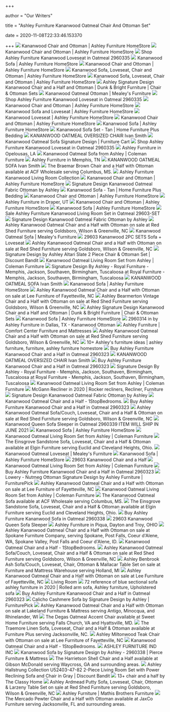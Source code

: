 +++
        
author = "Our Writers"
        
title = "Ashley Furniture Kananwood Oatmeal Chair And Ottoman Set"
        
date = 2020-11-08T22:33:46.153370
        
+++
[ ![](https://ashleyfurniture.scene7.com/is/image/AshleyFurniture/29603-23-14?$AFHS-PDP-Main$)](https://ashleyfurniture.scene7.com/is/image/AshleyFurniture/29603-23-14?$AFHS-PDP-Main$) Kananwood Chair and Ottoman | Ashley Furniture HomeStore
[ ![](https://ashleyfurniture.scene7.com/is/image/AshleyFurniture/29603-23-SW-P1-KO?$AFHS-PDP-Main$)](https://ashleyfurniture.scene7.com/is/image/AshleyFurniture/29603-23-SW-P1-KO?$AFHS-PDP-Main$) Kananwood Chair and Ottoman | Ashley Furniture HomeStore
[ ![](https://www.localfurnitureoutlet.com/media/catalog/product/cache/1/image/9df78eab33525d08d6e5fb8d27136e95/2/9/2960335_7.jpg)](https://www.localfurnitureoutlet.com/media/catalog/product/cache/1/image/9df78eab33525d08d6e5fb8d27136e95/2/9/2960335_7.jpg) Shop Ashley Furniture Kananwood Loveseat in Oatmeal 2960335
[ ![](https://ashleyfurniture.scene7.com/is/image/AshleyFurniture/29603-38-SW-P1-KO?$AFHS-PDP-Zoomed$)](https://ashleyfurniture.scene7.com/is/image/AshleyFurniture/29603-38-SW-P1-KO?$AFHS-PDP-Zoomed$) Kananwood Sofa | Ashley Furniture HomeStore
[ ![](https://ashleyfurniture.scene7.com/is/image/AshleyFurniture/2960323-10X8-CROP?$AFHS-PDP-Main$)](https://ashleyfurniture.scene7.com/is/image/AshleyFurniture/2960323-10X8-CROP?$AFHS-PDP-Main$) Kananwood Chair and Ottoman | Ashley Furniture HomeStore
[ ![](https://ashleyfurniture.scene7.com/is/image/AshleyFurniture/29603-38-35-23-14-T798?$AFHS-PDP-Zoomed$)](https://ashleyfurniture.scene7.com/is/image/AshleyFurniture/29603-38-35-23-14-T798?$AFHS-PDP-Zoomed$) Kananwood Sofa, Loveseat, Chair and Ottoman | Ashley Furniture HomeStore
[ ![](https://ashleyfurniture.scene7.com/is/image/AshleyFurniture/29603-38-35-23-14-SW?$AFHS-PDP-Main$)](https://ashleyfurniture.scene7.com/is/image/AshleyFurniture/29603-38-35-23-14-SW?$AFHS-PDP-Main$) Kananwood Sofa, Loveseat, Chair and Ottoman | Ashley Furniture HomeStore
[ ![](https://imageresizer.furnituredealer.net/img/remote/images.furnituredealer.net/img/products%2Fsignature_design_by_ashley%2Fcolor%2Fkananwood_2960323%2B14-b3.jpg?width=878&height=600&scale=both&trim.threshold=80)](https://imageresizer.furnituredealer.net/img/remote/images.furnituredealer.net/img/products%2Fsignature_design_by_ashley%2Fcolor%2Fkananwood_2960323%2B14-b3.jpg?width=878&height=600&scale=both&trim.threshold=80) Ashley Signature Design Kananwood Chair and a Half and Ottoman | Dunk &  Bright Furniture | Chair & Ottoman Sets
[ ![](https://cdn.shopify.com/s/files/1/0019/3295/1670/products/NMI_29603-23-14_large.jpg?v=1553615915)](https://cdn.shopify.com/s/files/1/0019/3295/1670/products/NMI_29603-23-14_large.jpg?v=1553615915) Kananwood Oatmeal Ottoman | Mealey's Furniture
[ ![](https://www.localfurnitureoutlet.com/media/catalog/product/cache/1/image/9df78eab33525d08d6e5fb8d27136e95/2/9/2960335_1.jpg)](https://www.localfurnitureoutlet.com/media/catalog/product/cache/1/image/9df78eab33525d08d6e5fb8d27136e95/2/9/2960335_1.jpg) Shop Ashley Furniture Kananwood Loveseat in Oatmeal 2960335
[ ![](https://ashleyfurniture.scene7.com/is/image/AshleyFurniture/29603-14-SW-P1-KO?$AFHS-PDP-Zoomed$)](https://ashleyfurniture.scene7.com/is/image/AshleyFurniture/29603-14-SW-P1-KO?$AFHS-PDP-Zoomed$) Kananwood Chair and Ottoman | Ashley Furniture HomeStore
[ ![](https://ashleyfurniture.scene7.com/is/image/AshleyFurniture/29603-38-35-SW?$AFHS-PDP-Zoomed$)](https://ashleyfurniture.scene7.com/is/image/AshleyFurniture/29603-38-35-SW?$AFHS-PDP-Zoomed$) Kananwood Sofa and Loveseat | Ashley Furniture HomeStore
[ ![](https://ashleyfurniture.scene7.com/is/image/AshleyFurniture/29603-35-SET-10X8-CROP?$AFHS-PDP-Main$)](https://ashleyfurniture.scene7.com/is/image/AshleyFurniture/29603-35-SET-10X8-CROP?$AFHS-PDP-Main$) Kananwood Loveseat | Ashley Furniture HomeStore
[ ![](https://ashleyfurniture.scene7.com/is/image/AshleyFurniture/2960314-10X8-CROP?$AFHS-PDP-Zoomed$)](https://ashleyfurniture.scene7.com/is/image/AshleyFurniture/2960314-10X8-CROP?$AFHS-PDP-Zoomed$) Kananwood Chair and Ottoman | Ashley Furniture HomeStore
[ ![](https://ashleyfurniture.scene7.com/is/image/AshleyFurniture/29603-38-SET-10X8-CROP?$AFHS-PDP-Zoomed$)](https://ashleyfurniture.scene7.com/is/image/AshleyFurniture/29603-38-SET-10X8-CROP?$AFHS-PDP-Zoomed$) Kananwood Sofa | Ashley Furniture HomeStore
[ ![](https://embed-ssl.wistia.com/deliveries/ea0a158d3868c56759aa47388d50c0eb.jpg?image_crop_resized=640x360)](https://embed-ssl.wistia.com/deliveries/ea0a158d3868c56759aa47388d50c0eb.jpg?image_crop_resized=640x360) Kananwood Sofa Set - Tan | Home Furniture Plus Bedding
[ ![](https://cfmd.rencdn.com/ivansmithpremiumrwd/web/product/images/146294.jpg)](https://cfmd.rencdn.com/ivansmithpremiumrwd/web/product/images/146294.jpg) KANANWOOD OATMEAL OVERSIZED CHAIR Ivan Smith
[ ![](https://smhttp-ssl-77687.nexcesscdn.net/media/catalog/product/cache/1/image/650x650/9df78eab33525d08d6e5fb8d27136e95/2/9/2960338-sofa-1.jpg)](https://smhttp-ssl-77687.nexcesscdn.net/media/catalog/product/cache/1/image/650x650/9df78eab33525d08d6e5fb8d27136e95/2/9/2960338-sofa-1.jpg) Kananwood Oatmeal Sofa Signature Design | Furniture Cart
[ ![](https://www.localfurnitureoutlet.com/media/catalog/product/cache/1/thumbnail/490x490/602f0fa2c1f0d1ba5e241f914e856ff9/2/9/2960335_2.jpg)](https://www.localfurnitureoutlet.com/media/catalog/product/cache/1/thumbnail/490x490/602f0fa2c1f0d1ba5e241f914e856ff9/2/9/2960335_2.jpg) Shop Ashley Furniture Kananwood Loveseat in Oatmeal 2960335
[ ![](https://www.shopthefurnituregallery.com/common_images/brand_headers_standard/ashley.jpg)](https://www.shopthefurnituregallery.com/common_images/brand_headers_standard/ashley.jpg) Ashley Furniture in Opelousas, LA
[ ![](https://d9dvmj2a7k2dc.cloudfront.net/catalog/product/cache/1/image/731x481/17f82f742ffe127f42dca9de82fb58b1/2/9/29603-38-set_ashley2019_1.jpg)](https://d9dvmj2a7k2dc.cloudfront.net/catalog/product/cache/1/image/731x481/17f82f742ffe127f42dca9de82fb58b1/2/9/29603-38-set_ashley2019_1.jpg) Kananwood Oatmeal Sofa from Ashley | Coleman Furniture
[ ![](https://www.classichomesouthaven.com/common_images/brand_headers_standard/ashley.jpg)](https://www.classichomesouthaven.com/common_images/brand_headers_standard/ashley.jpg) Ashley Furniture in Memphis, TN
[ ![](https://cfmd.rencdn.com/ivansmithpremiumrwd/web/product/images/966534.jpg)](https://cfmd.rencdn.com/ivansmithpremiumrwd/web/product/images/966534.jpg) KANANWOOD OATMEAL SOFA Ivan Smith
[ ![](https://cdn11.bigcommerce.com/s-9kuy4b5cao/images/stencil/1280x1280/products/26165/54604/jpg__64246.1550519256.jpg?c=2)](https://cdn11.bigcommerce.com/s-9kuy4b5cao/images/stencil/1280x1280/products/26165/54604/jpg__64246.1550519256.jpg?c=2) The Braemar Brown Chair and a Half with Ottoman available at ACF Wholesale  serving Columbus, MS.
[ ![](https://www.discountlivingrooms.com/media/catalog/category/file_357.jpg)](https://www.discountlivingrooms.com/media/catalog/category/file_357.jpg) Ashley Furniture Kananwood Living Room Collection
[ ![](https://ashleyfurniture.scene7.com/is/image/AshleyFurniture/29603-SWATCH-BODY-A-500?$AFHS-Grid-1X$)](https://ashleyfurniture.scene7.com/is/image/AshleyFurniture/29603-SWATCH-BODY-A-500?$AFHS-Grid-1X$) Kananwood Chair and Ottoman | Ashley Furniture HomeStore
[ ![](https://sep.yimg.com/ca/I/yhst-140356018263620_2636_25460553228)](https://sep.yimg.com/ca/I/yhst-140356018263620_2636_25460553228) Signature Design Kananwood Oatmeal Fabric Ottoman by Ashley
[ ![](https://homefurn.com/images/thumbs/0021054_kananwood-sofa-tan_850.jpeg)](https://homefurn.com/images/thumbs/0021054_kananwood-sofa-tan_850.jpeg) Kananwood Sofa - Tan | Home Furniture Plus Bedding
[ ![](https://ashleyfurniture.scene7.com/is/image/AshleyFurniture/29603-SWATCH-BODY-A-500?$AFHS-PDP-Zoomed$)](https://ashleyfurniture.scene7.com/is/image/AshleyFurniture/29603-SWATCH-BODY-A-500?$AFHS-PDP-Zoomed$) Kananwood Chair and Ottoman | Ashley Furniture HomeStore
[ ![](https://www.johnparas.com/common_images/brand_headers_standard/ashley.jpg)](https://www.johnparas.com/common_images/brand_headers_standard/ashley.jpg) Ashley Furniture in Draper, UT
[ ![](https://ashleyfurniture.scene7.com/is/image/AshleyFurniture/29603-SWATCH-BODY-A-500?$AFHS-PDP-Main$)](https://ashleyfurniture.scene7.com/is/image/AshleyFurniture/29603-SWATCH-BODY-A-500?$AFHS-PDP-Main$) Kananwood Chair and Ottoman | Ashley Furniture HomeStore
[ ![](https://ashleyfurniture.scene7.com/is/image/AshleyFurniture/29603-SWATCH-ACCENT-B-500?$AFHS-PDP-Zoomed$)](https://ashleyfurniture.scene7.com/is/image/AshleyFurniture/29603-SWATCH-ACCENT-B-500?$AFHS-PDP-Zoomed$) Kananwood Sofa | Ashley Furniture HomeStore
[ ![](https://www.localfurnitureoutlet.com/media/catalog/product/cache/1/thumbnail/490x490/602f0fa2c1f0d1ba5e241f914e856ff9/2/9/2960339_1_1.jpg)](https://www.localfurnitureoutlet.com/media/catalog/product/cache/1/thumbnail/490x490/602f0fa2c1f0d1ba5e241f914e856ff9/2/9/2960339_1_1.jpg) Sale Ashley Furniture Kananwood Living Room Set in Oatmeal 29603-SET
[ ![](https://sep.yimg.com/ca/I/yhst-140356018263620_2636_25460415800)](https://sep.yimg.com/ca/I/yhst-140356018263620_2636_25460415800) Signature Design Kananwood Oatmeal Fabric Ottoman by Ashley
[ ![](https://cdn11.bigcommerce.com/s-ziua3409ib/images/stencil/500x659/products/11500/24135/jpg__22605.1533518996.jpg?c=2)](https://cdn11.bigcommerce.com/s-ziua3409ib/images/stencil/500x659/products/11500/24135/jpg__22605.1533518996.jpg?c=2) Ashley Kananwood Oatmeal Chair and a Half with Ottoman on sale at Red Shed  Furniture serving Goldsboro, Wilson & Greenville, NC
[ ![](https://cdn.shopify.com/s/files/1/0019/3295/1670/products/NMI_29603-38_large.jpg?v=1553618514)](https://cdn.shopify.com/s/files/1/0019/3295/1670/products/NMI_29603-38_large.jpg?v=1553618514) Kananwood Oatmeal Sofa | Mealey's Furniture
[ ![](https://furnituredirects2u.com/image/cache/catalog/00067ashley/9692-1500x1500.jpg)](https://furnituredirects2u.com/image/cache/catalog/00067ashley/9692-1500x1500.jpg) 29603 Kananwood 2PC SETS Sofa + Loveseat
[ ![](https://cdn11.bigcommerce.com/s-ziua3409ib/images/stencil/500x659/products/12346/25649/jpg__49049.1540365218.jpg?c=2)](https://cdn11.bigcommerce.com/s-ziua3409ib/images/stencil/500x659/products/12346/25649/jpg__49049.1540365218.jpg?c=2) Ashley Kananwood Oatmeal Chair and a Half with Ottoman on sale at Red Shed  Furniture serving Goldsboro, Wilson & Greenville, NC
[ ![](https://s3-assets.discountbandit.com/media/images/products/si7531379-AshleyFurniture-87213208721314-00024052497236.jpg)](https://s3-assets.discountbandit.com/media/images/products/si7531379-AshleyFurniture-87213208721314-00024052497236.jpg) Signature Design by Ashley Altari Slate 2 Piece Chair & Ottoman Set |  Discount Bandit
[ ![](https://d9dvmj2a7k2dc.cloudfront.net/catalog/product/cache/1/image/731x481/17f82f742ffe127f42dca9de82fb58b1/2/9/29603-swatch-accent-a_ashley2019_1.jpg)](https://d9dvmj2a7k2dc.cloudfront.net/catalog/product/cache/1/image/731x481/17f82f742ffe127f42dca9de82fb58b1/2/9/29603-swatch-accent-a_ashley2019_1.jpg) Kananwood Oatmeal Living Room Set from Ashley | Coleman Furniture
[ ![](https://images.furnituredealer.net/img/dealer/711/upload/ashley%20brand%20page/sofa.jpg)](https://images.furnituredealer.net/img/dealer/711/upload/ashley%20brand%20page/sofa.jpg) Signature Design By Ashley - Royal Furniture - Memphis, Jackson, Southaven,  Birmingham, Tuscaloosa at Royal Furniture - Memphis, Jackson, Southaven,  Birmingham, Tuscaloosa
[ ![](https://cfmd.rencdn.com/ivansmithpremiumrwd/web/product/images/966534b.jpg)](https://cfmd.rencdn.com/ivansmithpremiumrwd/web/product/images/966534b.jpg) KANANWOOD OATMEAL SOFA Ivan Smith
[ ![](https://ashleyfurniture.scene7.com/is/image/AshleyFurniture/29603-SWATCH-ACCENT-B-500?$AFHS-Grid-1X$)](https://ashleyfurniture.scene7.com/is/image/AshleyFurniture/29603-SWATCH-ACCENT-B-500?$AFHS-Grid-1X$) Kananwood Sofa | Ashley Furniture HomeStore
[ ![](https://cdn11.bigcommerce.com/s-t74u9kz9nq/images/stencil/500x659/products/24292/64453/jpg__69334.1576087206.jpg?c=2)](https://cdn11.bigcommerce.com/s-t74u9kz9nq/images/stencil/500x659/products/24292/64453/jpg__69334.1576087206.jpg?c=2) Ashley Kananwood Oatmeal Chair and a Half with Ottoman on sale at Lee  Furniture of Fayetteville, NC
[ ![](https://cdn11.bigcommerce.com/s-ziua3409ib/images/stencil/1280x1280/products/17496/42682/jpg__18921.1592335312.jpg?c=2)](https://cdn11.bigcommerce.com/s-ziua3409ib/images/stencil/1280x1280/products/17496/42682/jpg__18921.1592335312.jpg?c=2) Ashley Bearmerton Vintage Chair and a Half with Ottoman on sale at Red Shed  Furniture serving Goldsboro, Wilson & Greenville, NC
[ ![](https://images.furnituredealer.net/img/products%2Fsignature_design_by_ashley%2Fcolor%2Fdarcy%207500_7500220%2B7500214-m.jpg)](https://images.furnituredealer.net/img/products%2Fsignature_design_by_ashley%2Fcolor%2Fdarcy%207500_7500220%2B7500214-m.jpg) Ashley Signature Design Kananwood Chair and a Half and Ottoman | Dunk &  Bright Furniture | Chair & Ottoman Sets
[ ![](https://ashleyfurniture.scene7.com/is/image/AshleyFurniture/29603-SWATCH-ACCENT-A-500?$AFHS-PDP-Main$)](https://ashleyfurniture.scene7.com/is/image/AshleyFurniture/29603-SWATCH-ACCENT-A-500?$AFHS-PDP-Main$) Kananwood Sofa | Ashley Furniture HomeStore
[ ![](https://images.webfronts.com/cache/frttmyaufmeb.jpg?imgeng=/w_500/h_500/m_letterbox_ffffff_100)](https://images.webfronts.com/cache/frttmyaufmeb.jpg?imgeng=/w_500/h_500/m_letterbox_ffffff_100) 2960314 in by Ashley Furniture in Dallas, TX - Kananwood Ottoman
[ ![](https://comfortcentertc.com/wp-content/uploads/2018/07/ashley-furniture-traverse-city-mi.jpg)](https://comfortcentertc.com/wp-content/uploads/2018/07/ashley-furniture-traverse-city-mi.jpg) Ashley Furniture | Comfort Center Furniture and Mattresses
[ ![](https://cdn11.bigcommerce.com/s-ziua3409ib/images/stencil/500x659/products/17312/42031/jpg__52212.1592335111.jpg?c=2)](https://cdn11.bigcommerce.com/s-ziua3409ib/images/stencil/500x659/products/17312/42031/jpg__52212.1592335111.jpg?c=2) Ashley Kananwood Oatmeal Chair and a Half with Ottoman on sale at Red Shed  Furniture serving Goldsboro, Wilson & Greenville, NC
[ ![](https://i.pinimg.com/236x/9e/92/0b/9e920b6bbb2ab56cac290648a879db8d.jpg)](https://i.pinimg.com/236x/9e/92/0b/9e920b6bbb2ab56cac290648a879db8d.jpg) 10+ Ashley's furniture ideas | ashley furniture, furniture, ashley  furniture homestore
[ ![](https://www.localfurnitureoutlet.com/media/catalog/product/cache/1/small_image/250x170/9df78eab33525d08d6e5fb8d27136e95/9/5/9510423_1.jpg)](https://www.localfurnitureoutlet.com/media/catalog/product/cache/1/small_image/250x170/9df78eab33525d08d6e5fb8d27136e95/9/5/9510423_1.jpg) Buy Ashley Furniture Kananwood Chair and a Half in Oatmeal 2960323
[ ![](https://cfmd.rencdn.com/ivansmithpremiumrwd/web/product/images/146294b.jpg)](https://cfmd.rencdn.com/ivansmithpremiumrwd/web/product/images/146294b.jpg) KANANWOOD OATMEAL OVERSIZED CHAIR Ivan Smith
[ ![](https://www.localfurnitureoutlet.com/media/catalog/product/cache/1/small_image/250x170/9df78eab33525d08d6e5fb8d27136e95/4/9/4910223_1_1.jpg)](https://www.localfurnitureoutlet.com/media/catalog/product/cache/1/small_image/250x170/9df78eab33525d08d6e5fb8d27136e95/4/9/4910223_1_1.jpg) Buy Ashley Furniture Kananwood Chair and a Half in Oatmeal 2960323
[ ![](https://images.furnituredealer.net/img/dealer/711/upload/ashley%20brand%20page/ashley%20banner%201080x479.jpg)](https://images.furnituredealer.net/img/dealer/711/upload/ashley%20brand%20page/ashley%20banner%201080x479.jpg) Signature Design By Ashley - Royal Furniture - Memphis, Jackson, Southaven,  Birmingham, Tuscaloosa at Royal Furniture - Memphis, Jackson, Southaven,  Birmingham, Tuscaloosa
[ ![](https://d9dvmj2a7k2dc.cloudfront.net/catalog/product/cache/1/small_image/263x/9df78eab33525d08d6e5fb8d27136e95/3/0/30803-38-23-14-08-42-t725-6-4_asl2019_ashley2019_1.jpg)](https://d9dvmj2a7k2dc.cloudfront.net/catalog/product/cache/1/small_image/263x/9df78eab33525d08d6e5fb8d27136e95/3/0/30803-38-23-14-08-42-t725-6-4_asl2019_ashley2019_1.jpg) Kananwood Oatmeal Living Room Set from Ashley | Coleman Furniture
[ ![](https://i.pinimg.com/originals/bf/55/12/bf5512b7e69a47948f475c4e4af1f803.png)](https://i.pinimg.com/originals/bf/55/12/bf5512b7e69a47948f475c4e4af1f803.png) McGann Recliner in 2020 | Rocker recliners, Recliner, Furniture
[ ![](https://sep.yimg.com/ca/I/yhst-140356018263620_2636_25460701058)](https://sep.yimg.com/ca/I/yhst-140356018263620_2636_25460701058) Signature Design Kananwood Oatmeal Fabric Ottoman by Ashley
[ ![](https://cdn.1stopbedrooms.com/media/catalog/product/cache/1/thumbnail/245x245/8255f8d36c477745b2f3d3cfd0807445/l/o/loft-gray-2-piece-upholstered-fabric-sofa-and-arm-chair-set-eei-2443-dor-set_qb13204473.jpg)](https://cdn.1stopbedrooms.com/media/catalog/product/cache/1/thumbnail/245x245/8255f8d36c477745b2f3d3cfd0807445/l/o/loft-gray-2-piece-upholstered-fabric-sofa-and-arm-chair-set-eei-2443-dor-set_qb13204473.jpg) Kananwood Oatmeal Chair and a Half - 1StopBedrooms.
[ ![](https://www.localfurnitureoutlet.com/media/catalog/product/cache/1/small_image/250x170/9df78eab33525d08d6e5fb8d27136e95/4/8/48701-20-SW.jpg)](https://www.localfurnitureoutlet.com/media/catalog/product/cache/1/small_image/250x170/9df78eab33525d08d6e5fb8d27136e95/4/8/48701-20-SW.jpg) Buy Ashley Furniture Kananwood Chair and a Half in Oatmeal 2960323
[ ![](https://cdn11.bigcommerce.com/s-ziua3409ib/images/stencil/500x659/products/13895/29672/jpg__58855.1556226719.jpg?c=2)](https://cdn11.bigcommerce.com/s-ziua3409ib/images/stencil/500x659/products/13895/29672/jpg__58855.1556226719.jpg?c=2) Ashley Kananwood Oatmeal Sofa/Couch, Loveseat, Chair and a Half & Ottoman  on sale at Red Shed Furniture serving Goldsboro, Wilson & Greenville, NC
[ ![](https://www.discountlivingrooms.com/media/catalog/product/cache/4/image/647x455/2e0bda525d00d84e8e49a33c06641d14/2/9/2960339.jpg)](https://www.discountlivingrooms.com/media/catalog/product/cache/4/image/647x455/2e0bda525d00d84e8e49a33c06641d14/2/9/2960339.jpg) Kananwood Queen Sofa Sleeper in Oatmeal 2960339 ITEM WILL SHIP IN JUNE 2021
[ ![](https://wac.edgecastcdn.net/001A39/prod/media/FHMinf1LLoFo8hRsite/A203DC1C80EC9BCB7E411A232A99A7EA.app1_1588976632339_PZ320.jpeg)](https://wac.edgecastcdn.net/001A39/prod/media/FHMinf1LLoFo8hRsite/A203DC1C80EC9BCB7E411A232A99A7EA.app1_1588976632339_PZ320.jpeg) Kananwood Sofa | Ashley Furniture HomeStore
[ ![](https://d9dvmj2a7k2dc.cloudfront.net/catalog/product/cache/1/small_image/263x/9df78eab33525d08d6e5fb8d27136e95/7/7/77304-38-35-20-14-t145-a3000203_asl20191_4.jpg)](https://d9dvmj2a7k2dc.cloudfront.net/catalog/product/cache/1/small_image/263x/9df78eab33525d08d6e5fb8d27136e95/7/7/77304-38-35-20-14-t145-a3000203_asl20191_4.jpg) Kananwood Oatmeal Living Room Set from Ashley | Coleman Furniture
[ ![](https://cdn11.bigcommerce.com/s-xchrt0ls1o/images/stencil/1280x1280/products/16289/44285/jpg__56642.1583960585.jpg?c=2?imbypass=on)](https://cdn11.bigcommerce.com/s-xchrt0ls1o/images/stencil/1280x1280/products/16289/44285/jpg__56642.1583960585.jpg?c=2?imbypass=on) The Einsgrove Sandstone Sofa, Loveseat, Chair and a Half & Ottoman  available at Elgin Furniture serving Euclid and Cleveland Heights, Ohio.
[ ![](https://cdn.shopify.com/s/files/1/0019/3295/1670/products/NMI_29603_large.jpg?v=1553617420)](https://cdn.shopify.com/s/files/1/0019/3295/1670/products/NMI_29603_large.jpg?v=1553617420) Kananwood Oatmeal Loveseat | Mealey's Furniture
[ ![](https://ashleyfurniture.scene7.com/is/image/AshleyFurniture/29603-SWATCH-ACCENT-A-500?$AFHS-PDP-Zoomed$)](https://ashleyfurniture.scene7.com/is/image/AshleyFurniture/29603-SWATCH-ACCENT-A-500?$AFHS-PDP-Zoomed$) Kananwood Sofa | Ashley Furniture HomeStore
[ ![](https://furnituredirects2u.com/image/cache/catalog/00067ashley/9693-1500x1500.jpg)](https://furnituredirects2u.com/image/cache/catalog/00067ashley/9693-1500x1500.jpg) 29603 Kananwood Chair and a Half
[ ![](https://d9dvmj2a7k2dc.cloudfront.net/catalog/product/cache/1/small_image/263x/9df78eab33525d08d6e5fb8d27136e95/8/0/80603-38-35-20-14-t824_4_ashley2019_1.jpg)](https://d9dvmj2a7k2dc.cloudfront.net/catalog/product/cache/1/small_image/263x/9df78eab33525d08d6e5fb8d27136e95/8/0/80603-38-35-20-14-t824_4_ashley2019_1.jpg) Kananwood Oatmeal Living Room Set from Ashley | Coleman Furniture
[ ![](https://www.localfurnitureoutlet.com/media/catalog/product/cache/1/small_image/250x170/9df78eab33525d08d6e5fb8d27136e95/1/1/11502-20-SW.jpg)](https://www.localfurnitureoutlet.com/media/catalog/product/cache/1/small_image/250x170/9df78eab33525d08d6e5fb8d27136e95/1/1/11502-20-SW.jpg) Buy Ashley Furniture Kananwood Chair and a Half in Oatmeal 2960323
[ ![](https://smhttp-ssl-18667.nexcesscdn.net/media/catalog/product/cache/1/image/650x650/9df78eab33525d08d6e5fb8d27136e95/s/i/sig-3600114-ottoman-1.jpg)](https://smhttp-ssl-18667.nexcesscdn.net/media/catalog/product/cache/1/image/650x650/9df78eab33525d08d6e5fb8d27136e95/s/i/sig-3600114-ottoman-1.jpg) Lowery - Nutmeg Ottoman Signature Design by Ashley Furniture | FurniturePick
[ ![](https://cdn11.bigcommerce.com/s-t74u9kz9nq/images/stencil/500x659/products/25422/70124/jpg__67505.1588617885.jpg?c=2)](https://cdn11.bigcommerce.com/s-t74u9kz9nq/images/stencil/500x659/products/25422/70124/jpg__67505.1588617885.jpg?c=2) Ashley Kananwood Oatmeal Chair and a Half with Ottoman on sale at Lee  Furniture of Fayetteville, NC
[ ![](https://d9dvmj2a7k2dc.cloudfront.net/catalog/product/cache/1/small_image/280x183/e8efb21ce24a33286f8c04c02b26c5e8/a/3/a3000006-angle-sw_ashley2019_1.jpg)](https://d9dvmj2a7k2dc.cloudfront.net/catalog/product/cache/1/small_image/280x183/e8efb21ce24a33286f8c04c02b26c5e8/a/3/a3000006-angle-sw_ashley2019_1.jpg) Kananwood Oatmeal Living Room Set from Ashley | Coleman Furniture
[ ![](https://cdn11.bigcommerce.com/s-9kuy4b5cao/images/stencil/500x659/products/29667/66339/jpg__10220.1566231786.jpg?c=2)](https://cdn11.bigcommerce.com/s-9kuy4b5cao/images/stencil/500x659/products/29667/66339/jpg__10220.1566231786.jpg?c=2) The Kananwood Oatmeal Sofa available at ACF Wholesale serving Columbus, MS.
[ ![](https://cdn11.bigcommerce.com/s-xchrt0ls1o/images/stencil/1280x1280/products/16289/44284/jpg__64161.1583960585.jpg?c=2?imbypass=on)](https://cdn11.bigcommerce.com/s-xchrt0ls1o/images/stencil/1280x1280/products/16289/44284/jpg__64161.1583960585.jpg?c=2?imbypass=on) The Einsgrove Sandstone Sofa, Loveseat, Chair and a Half & Ottoman  available at Elgin Furniture serving Euclid and Cleveland Heights, Ohio.
[ ![](https://www.localfurnitureoutlet.com/media/catalog/product/cache/1/small_image/250x170/9df78eab33525d08d6e5fb8d27136e95/3/6/3650481_1.jpg)](https://www.localfurnitureoutlet.com/media/catalog/product/cache/1/small_image/250x170/9df78eab33525d08d6e5fb8d27136e95/3/6/3650481_1.jpg) Buy Ashley Furniture Kananwood Sofa in Oatmeal 2960338
[ ![](https://furnituredirects2u.com/image/cache/catalog/00067ashley/9691-1500x1500.jpg)](https://furnituredirects2u.com/image/cache/catalog/00067ashley/9691-1500x1500.jpg) 29603 Kananwood Queen Sofa Sleeper
[ ![](https://www.townandcountryfurniture.com/_part/img1.jpg)](https://www.townandcountryfurniture.com/_part/img1.jpg) Ashley Furniture in Piqua, Dayton and Troy, OHIO
[ ![](https://cdn11.bigcommerce.com/s-efw6x9ja5c/images/stencil/500x659/products/34558/81631/jpg__45841.1597080140.jpg?c=2)](https://cdn11.bigcommerce.com/s-efw6x9ja5c/images/stencil/500x659/products/34558/81631/jpg__45841.1597080140.jpg?c=2) Ashley Kananwood Oatmeal Chair and a Half with Ottoman on sale at Spokane  Furniture Company, serving Spokane, Post Falls, Coeur d'Alene, WA, Spokane  Valley, Post Falls and Coeur d'Alene, ID.
[ ![](https://cdn.1stopbedrooms.com/media/catalog/product/cache/1/thumbnail/245x245/8255f8d36c477745b2f3d3cfd0807445/1/9/1983.jpg)](https://cdn.1stopbedrooms.com/media/catalog/product/cache/1/thumbnail/245x245/8255f8d36c477745b2f3d3cfd0807445/1/9/1983.jpg) Kananwood Oatmeal Chair and a Half - 1StopBedrooms.
[ ![](https://cdn11.bigcommerce.com/s-ziua3409ib/images/stencil/500x659/products/12581/26230/jpg__10506.1544726758.jpg?c=2)](https://cdn11.bigcommerce.com/s-ziua3409ib/images/stencil/500x659/products/12581/26230/jpg__10506.1544726758.jpg?c=2) Ashley Kananwood Oatmeal Sofa/Couch, Loveseat, Chair and a Half & Ottoman  on sale at Red Shed Furniture serving Goldsboro, Wilson & Greenville, NC
[ ![](https://cdn11.bigcommerce.com/s-xoeqrazieb/images/stencil/1280x1280/products/15056/36367/jpg__40282.1583185999.jpg?c=2)](https://cdn11.bigcommerce.com/s-xoeqrazieb/images/stencil/1280x1280/products/15056/36367/jpg__40282.1583185999.jpg?c=2) Ashley Benbrook Ash Sofa/Couch, Loveseat, Chair, Ottoman & Mallacar Table  Set on sale at Furniture and Mattress Warehouse serving Holland, MI
[ ![](https://cdn11.bigcommerce.com/s-t74u9kz9nq/images/stencil/500x659/products/26379/74185/jpg__86010.1598462091.jpg?c=2)](https://cdn11.bigcommerce.com/s-t74u9kz9nq/images/stencil/500x659/products/26379/74185/jpg__86010.1598462091.jpg?c=2) Ashley Kananwood Oatmeal Chair and a Half with Ottoman on sale at Lee  Furniture of Fayetteville, NC
[ ![](https://furnituredeals.com/images/thumbs/0010554_living-room_375.jpeg)](https://furnituredeals.com/images/thumbs/0010554_living-room_375.jpeg) Living Room
[ ![](https://i.pinimg.com/originals/b0/c7/13/b0c7136d5e03cd4de7cfac2fd88e621b.jpg)](https://i.pinimg.com/originals/b0/c7/13/b0c7136d5e03cd4de7cfac2fd88e621b.jpg) 72 reference of blue sectional sofa ashley furniture in 2020 | Rolled arm  sofa, Ashley furniture, Upholstered sofa
[ ![](https://www.localfurnitureoutlet.com/media/catalog/product/cache/1/small_image/250x170/9df78eab33525d08d6e5fb8d27136e95/3/2/32202-21.jpg)](https://www.localfurnitureoutlet.com/media/catalog/product/cache/1/small_image/250x170/9df78eab33525d08d6e5fb8d27136e95/3/2/32202-21.jpg) Buy Ashley Furniture Kananwood Chair and a Half in Oatmeal 2960323
[ ![](https://smhttp-ssl-18667.nexcesscdn.net/8090D3/magento/media/catalog/product/9/1/9120238-sofa-1.jpg)](https://smhttp-ssl-18667.nexcesscdn.net/8090D3/magento/media/catalog/product/9/1/9120238-sofa-1.jpg) Calicho Cashmere Sofa by Signature Design by Ashley | FurniturePick
[ ![](https://cdn10.bigcommerce.com/s-i5j00vlinl/products/17659/images/43316/jpg__30977.1598162281.180.180.jpg?c=2)](https://cdn10.bigcommerce.com/s-i5j00vlinl/products/17659/images/43316/jpg__30977.1598162281.180.180.jpg?c=2) Ashley Kananwood Oatmeal Chair and a Half with Ottoman on sale at Lakeland  Furniture & Mattress serving Antigo, Minocqua, and Rhinelander, WI
[ ![](https://cdn10.bigcommerce.com/s-jcvrhjprw9/products/9783/images/19734/jpg__49962.1531333777.1280.1280.jpg?c=2)](https://cdn10.bigcommerce.com/s-jcvrhjprw9/products/9783/images/19734/jpg__49962.1531333777.1280.1280.jpg?c=2) The Degas Oatmeal Accent Chair available at Sweet Home Furniture serving  Falls Church, VA and Hyattsville, MD.
[ ![](https://cdn11.bigcommerce.com/s-6cyxck2tzn/images/stencil/1280x1280/products/5100/10975/jpg__22992.1537852851.jpg?c=2&imbypass=on)](https://cdn11.bigcommerce.com/s-6cyxck2tzn/images/stencil/1280x1280/products/5100/10975/jpg__22992.1537852851.jpg?c=2&imbypass=on) The Traemore Linen Sofa, Loveseat, Chair and a Half & Ottoman available at  Furniture Plus serving Jacksonville, NC.
[ ![](https://cdn11.bigcommerce.com/s-t74u9kz9nq/images/stencil/1280x1280/products/25351/69709/jpg__81092.1588007695.jpg?c=2)](https://cdn11.bigcommerce.com/s-t74u9kz9nq/images/stencil/1280x1280/products/25351/69709/jpg__81092.1588007695.jpg?c=2) Ashley Miltonwood Teak Chair with Ottoman on sale at Lee Furniture of  Fayetteville, NC
[ ![](https://cdn.1stopbedrooms.com/media/catalog/product/cache/1/thumbnail/245x245/8255f8d36c477745b2f3d3cfd0807445/E/M/EMR-U3381A-04-33_Silo.jpg)](https://cdn.1stopbedrooms.com/media/catalog/product/cache/1/thumbnail/245x245/8255f8d36c477745b2f3d3cfd0807445/E/M/EMR-U3381A-04-33_Silo.jpg) Kananwood Oatmeal Chair and a Half - 1StopBedrooms.
[ ![](https://hurwitzmintz.com/images/thumbs/0008050_tarica-3-pc-occasional-set_360.jpeg)](https://hurwitzmintz.com/images/thumbs/0008050_tarica-3-pc-occasional-set_360.jpeg) ASHLEY FURNITURE IND INC
[ ![](https://cdn.knorrweb.com/signature-design-by-ashley-new/800x800/29603-swatch-accent-a-500.jpg)](https://cdn.knorrweb.com/signature-design-by-ashley-new/800x800/29603-swatch-accent-a-500.jpg) Kananwood Sofa by Signature Design by Ashley - 2960338 | Pierce Furniture &  Mattress
[ ![](https://cdn11.bigcommerce.com/s-wjqe88vcza/images/stencil/500x659/products/16505/41189/jpg__86397.1571071669.jpg?c=2)](https://cdn11.bigcommerce.com/s-wjqe88vcza/images/stencil/500x659/products/16505/41189/jpg__86397.1571071669.jpg?c=2) The Harrietson Shell Chair and a Half available at Gibson McDonald serving  Waycross, GA and surrounding areas.
[ ![](https://s3-assets.discountbandit.com/media/images/products/as7080266-AshleyFurniture-u524034782-00504629065582.jpg?h=180)](https://s3-assets.discountbandit.com/media/images/products/as7080266-AshleyFurniture-u524034782-00504629065582.jpg?h=180) Ashley Hallstrung Collection U52403-47-82 2-Piece Living Room Set with  Power Reclining Sofa and Chair in Gray | Discount Bandit
[ ![](https://cdn.theclassyhome.com/320x320/ASH-77205-23.jpg)](https://cdn.theclassyhome.com/320x320/ASH-77205-23.jpg) 13+ chair and a half by The Classy Home
[ ![](https://cdn11.bigcommerce.com/s-ziua3409ib/images/stencil/1280x1280/products/17581/43046/jpg__98126.1592335437.jpg?c=2)](https://cdn11.bigcommerce.com/s-ziua3409ib/images/stencil/1280x1280/products/17581/43046/jpg__98126.1592335437.jpg?c=2) Ashley Ardmead Putty Sofa, Loveseat, Chair, Ottoman & Larzeny Table Set on  sale at Red Shed Furniture serving Goldsboro, Wilson & Greenville, NC
[ ![](https://c.zmags.com/assets/images/5ecf3cc3faf7ea64ddd6c868_480x320.jpeg)](https://c.zmags.com/assets/images/5ecf3cc3faf7ea64ddd6c868_480x320.jpeg) Ashley Furniture | Mathis Brothers Furniture
[ ![](https://cdn11.bigcommerce.com/s-xxipb35mkl/products/23558/images/71128/jpg__61672.1586969989.386.513.jpg?c=2)](https://cdn11.bigcommerce.com/s-xxipb35mkl/products/23558/images/71128/jpg__61672.1586969989.386.513.jpg?c=2) The Mercado Pewter Chair and a Half with Ottoman available at JaxCo  Furniture serving Jacksonville, FL and surrounding areas.
